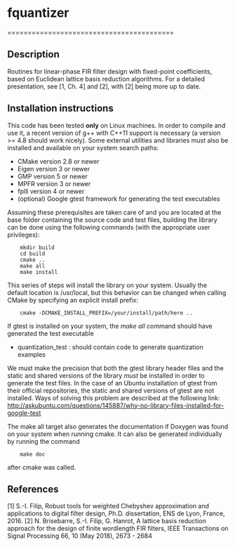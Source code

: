 # fquantizer
=========================================

## Description ##
Routines for linear-phase FIR filter design with fixed-point coefficients, based on
Euclidean lattice basis reduction algorithms. For a detailed presentation, see
[1, Ch. 4] and [2], with [2] being more up to date.

## Installation instructions ##
This code has been tested **only** on Linux machines. In order to compile and use it, a recent version of g++ with
C++11 support is necessary (a version >= 4.8 should work nicely). Some external utilities and libraries must also be
installed and available on your system search paths:
* CMake version 2.8 or newer
* Eigen version 3 or newer
* GMP version 5 or newer
* MPFR version 3 or newer
* fplll version 4 or newer
* (optional) Google gtest framework for generating the test executables


Assuming these prerequisites are taken care of and you are located at the base folder containing the source code and
test files, building the library can be done using the following commands (with the appropriate user privileges):

        mkdir build
        cd build
        cmake ..
        make all
        make install

This series of steps will install the library on your system. Usually the default location is /usr/local, but this
behavior can be changed when calling CMake by specifying an explicit install prefix:

        cmake -DCMAKE_INSTALL_PREFIX=/your/install/path/here ..

If gtest is installed on your system, the *make all* command should have generated the test executable
* quantization_test : should contain code to generate quantization examples


We must make the precision that both the gtest library header files and the static and shared versions of the library
*must* be installed in order to generate the test files. In the case of an Ubuntu installation of gtest from their
official repositories, the static and shared versions of gtest are not installed. Ways of solving this problem are
described at the following link: http://askubuntu.com/questions/145887/why-no-library-files-installed-for-google-test


The make all target also generates the documentation if Doxygen was found on your system when running cmake. It can also
be generated individually by running the command

        make doc

after cmake was called.

## References
[1] S.-I. Filip, Robust tools for weighted Chebyshev approximation and
applications to digital filter design, Ph.D. dissertation, ENS de Lyon, France, 2016.
[2] N. Brisebarre, S.-I. Filip, G. Hanrot, A lattice basis reduction approach
for the design of finite wordlength FIR filters, IEEE Transactions on Signal Processing 66,
10 (May 2018), 2673 - 2684
